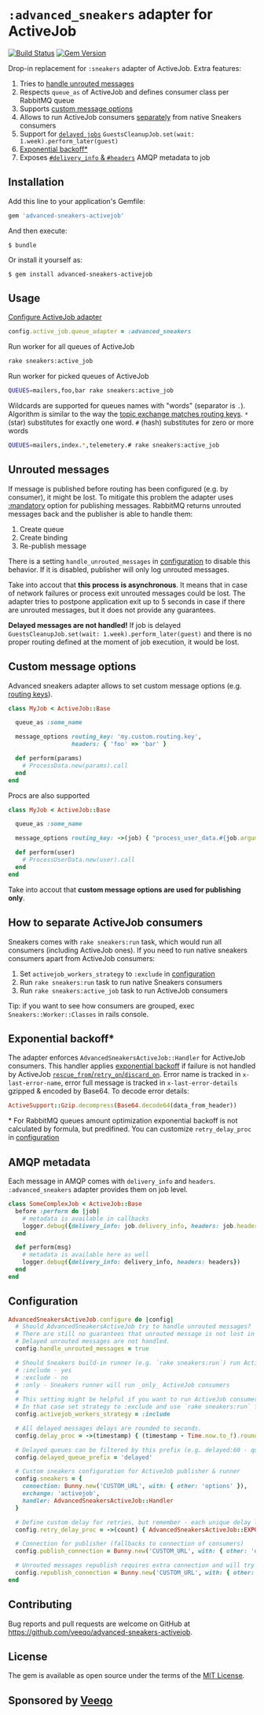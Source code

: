 # `:advanced_sneakers` adapter for ActiveJob
[![Build Status](https://travis-ci.com/veeqo/advanced-sneakers-activejob.svg?branch=master)](https://travis-ci.com/veeqo/advanced-sneakers-activejob) [![Gem Version](https://badge.fury.io/rb/advanced-sneakers-activejob.svg)](https://badge.fury.io/rb/advanced-sneakers-activejob)

Drop-in replacement for `:sneakers` adapter of ActiveJob. Extra features:

1. Tries to [handle unrouted messages](#unrouted-messages)
2. Respects `queue_as` of ActiveJob and defines consumer class per RabbitMQ queue
3. Supports [custom message options](#custom-message-options)
4. Allows to run ActiveJob consumers [separately](#how-to-separate-activejob-consumers) from native Sneakers consumers
5. Support for [`delayed jobs`](https://edgeguides.rubyonrails.org/active_job_basics.html#enqueue-the-job) `GuestsCleanupJob.set(wait: 1.week).perform_later(guest)`
6. [Exponential backoff\*](#exponential-backoff)
7. Exposes [`#delivery_info` & `#headers`](#amqp-metadata) AMQP metadata to job

## Installation

Add this line to your application's Gemfile:

```ruby
gem 'advanced-sneakers-activejob'
```

And then execute:

    $ bundle

Or install it yourself as:

    $ gem install advanced-sneakers-activejob

## Usage

[Configure ActiveJob adapter](https://edgeguides.rubyonrails.org/active_job_basics.html#setting-the-backend)
```ruby
config.active_job.queue_adapter = :advanced_sneakers
```

Run worker for all queues of ActiveJob
```sh
rake sneakers:active_job
```

Run worker for picked queues of ActiveJob
```sh
QUEUES=mailers,foo,bar rake sneakers:active_job
```

Wildcards are supported for queues names with "words" (separator is `.`). Algorithm is similar to the way the [topic exchange matches routing keys](https://www.rabbitmq.com/tutorials/tutorial-five-python.html). `*` (star) substitutes for exactly one word. `#` (hash) substitutes for zero or more words

```sh
QUEUES=mailers,index.*,telemetery.# rake sneakers:active_job
```

## Unrouted messages

If message is published before routing has been configured (e.g. by consumer), it might be lost. To mitigate this problem the adapter uses [:mandatory](http://rubybunny.info/articles/exchanges.html#publishing_messages_as_mandatory) option for publishing messages. RabbitMQ returns unrouted messages back and the publisher is able to handle them:

1. Create queue
2. Create binding
3. Re-publish message

There is a setting `handle_unrouted_messages` in [configuration](#configuration) to disable this behavior. If it is disabled, publisher will only log unrouted messages.

Take into accout that **this process is asynchronous**. It means that in case of network failures or process exit unrouted messages could be lost. The adapter tries to postpone application exit up to 5 seconds in case if there are unrouted messages, but it does not provide any guarantees.

**Delayed messages are not handled!** If job is delayed `GuestsCleanupJob.set(wait: 1.week).perform_later(guest)` and there is no proper routing defined at the moment of job execution, it would be lost.

## Custom message options

Advanced sneakers adapter allows to set custom message options (e.g. [routing keys](https://www.rabbitmq.com/tutorials/tutorial-four-ruby.html)).

```ruby
class MyJob < ActiveJob::Base

  queue_as :some_name

  message_options routing_key: 'my.custom.routing.key',
                  headers: { 'foo' => 'bar' }

  def perform(params)
    # ProcessData.new(params).call
  end
end
```

Procs are also supported
```ruby
class MyJob < ActiveJob::Base

  queue_as :some_name

  message_options routing_key: ->(job) { "process_user_data.#{job.arguments.first.vip? ? 'urgent' : 'regular' }" }

  def perform(user)
    # ProcessUserData.new(user).call
  end
end
```


Take into accout that **custom message options are used for publishing only**.

## How to separate ActiveJob consumers

Sneakers comes with `rake sneakers:run` task, which would run all consumers (including ActiveJob ones). If you need to run native sneakers consumers apart from ActiveJob consumers:
1. Set `activejob_workers_strategy` to `:exclude` in [configuration](#configuration)
2. Run `rake sneakers:run` task to run native Sneakers consumers
3. Run `rake sneakers:active_job` task to run ActiveJob consumers

Tip: if you want to see how consumers are grouped, exec `Sneakers::Worker::Classes` in rails console.

## Exponential backoff\*

The adapter enforces `AdvancedSneakersActiveJob::Handler` for ActiveJob consumers. This handler applies [exponential backoff](https://en.wikipedia.org/wiki/Exponential_backoff) if failure is not handled by ActiveJob [`rescue_from`/`retry_on`/`discard_on`](https://edgeguides.rubyonrails.org/active_job_basics.html#retrying-or-discarding-failed-jobs).
Error name is tracked in `x-last-error-name`, error full message is tracked in `x-last-error-details` gzipped & encoded by Base64. To decode error details:

```ruby
ActiveSupport::Gzip.decompress(Base64.decode64(data_from_header))
```

\* For RabbitMQ queues amount optimization exponential backoff is not calculated by formula, but predifined. You can customize `retry_delay_proc` in [configuration](#configuration)

## AMQP metadata

Each message in AMQP comes with `delivery_info` and `headers`. `:advanced_sneakers` adapter provides them on job level.

```ruby
class SomeComplexJob < ActiveJob::Base
  before :perform do |job|
    # metadata is available in callbacks
    logger.debug({delivery_info: job.delivery_info, headers: job.headers})
  end

  def perform(msg)
    # metadata is available here as well
    logger.debug({delivery_info: delivery_info, headers: headers})
  end
end
```

## Configuration

```ruby
AdvancedSneakersActiveJob.configure do |config|
  # Should AdvancedSneakersActiveJob try to handle unrouted messages?
  # There are still no guarantees that unrouted message is not lost in case of network failure or process exit.
  # Delayed unrouted messages are not handled.
  config.handle_unrouted_messages = true

  # Should Sneakers build-in runner (e.g. `rake sneakers:run`) run ActiveJob consumers?
  # :include - yes
  # :exclude - no
  # :only - Sneakers runner will run _only_ ActiveJob consumers
  #
  # This setting might be helpful if you want to run ActiveJob consumers apart from native Sneakers consumers.
  # In that case set strategy to :exclude and use `rake sneakers:run` for native and `rake sneakers:active_job` for ActiveJob consumers
  config.activejob_workers_strategy = :include

  # All delayed messages delays are rounded to seconds.
  config.delay_proc = ->(timestamp) { (timestamp - Time.now.to_f).round } } # integer result is expected

  # Delayed queues can be filtered by this prefix (e.g. delayed:60 - queue for messages with 1 minute delay)
  config.delayed_queue_prefix = 'delayed'

  # Custom sneakers configuration for ActiveJob publisher & runner
  config.sneakers = {
    connection: Bunny.new('CUSTOM_URL', with: { other: 'options' }),
    exchange: 'activejob',
    handler: AdvancedSneakersActiveJob::Handler
  }

  # Define custom delay for retries, but remember - each unique delay leads to new queue on RabbitMQ side
  config.retry_delay_proc = ->(count) { AdvancedSneakersActiveJob::EXPONENTIAL_BACKOFF[count] }

  # Connection for publisher (fallbacks to connection of consumers)
  config.publish_connection = Bunny.new('CUSTOM_URL', with: { other: 'options' })

  # Unrouted messages republish requires extra connection and will try to "clone" publish_connection unless it is provided
  config.republish_connection = Bunny.new('CUSTOM_URL', with: { other: 'options' })
end
```

## Contributing

Bug reports and pull requests are welcome on GitHub at https://github.com/veeqo/advanced-sneakers-activejob.

## License

The gem is available as open source under the terms of the [MIT License](https://opensource.org/licenses/MIT).

## Sponsored by [Veeqo](https://veeqo.com/)

